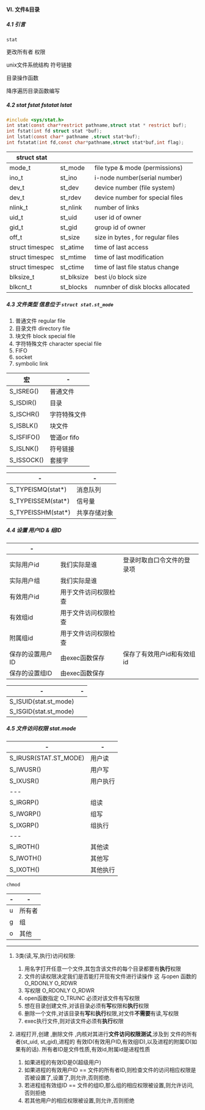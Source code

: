 #### VI. 文件&目录

##### 4.1 引言

`stat`

更改所有者 权限

unix文件系统结构 符号链接

目录操作函数

降序遍历目录函数编写



##### 4.2 stat  fstat fstatat lstat

```C
#include <sys/stat.h>
int stat(const char*restrict pathname,struct stat * restrict buf);
int fstat(int fd struct stat *buf);
int lstat(const char* pathname ,struct stat*buf);
int fstatat(int fd,const char*pathname,struct stat*buf,int flag);		
```



| struct stat     |            |                                   |
| --------------- | ---------- | --------------------------------- |
| mode_t          | st_mode    | file type & mode (permissions)    |
| ino_t           | st_ino     | i-node number(serial number)      |
| dev_t           | st_dev     | device number (file system)       |
| dev_t           | st_rdev    | device number for special files   |
| nlink_t         | st_nlink   | number of links                   |
| uid_t           | st_uid     | user id of owner                  |
| gid_t           | st_gid     | group id of owner                 |
| off_t           | st_size    | size in bytes , for regular files |
| struct timespec | st_atime   | time of last access               |
| struct timespec | st_mtime   | time of last modification         |
| struct timespec | st_ctime   | time of last file status change   |
| blksize_t       | st_blksize | best i/o block size               |
| blkcnt_t        | st_blocks  | numnber of disk blocks allocated  |

##### 4.3 文件类型   信息位于  `struct stat.st_mode`

1. 普通文件 regular file
2. 目录文件 directory file
3. 块文件 block special file
4. 字符特殊文件 character special file
5. FIFO
6. socket
7. symbolic link



| 宏         | -            |
| ---------- | ------------ |
| S_ISREG()  | 普通文件     |
| S_ISDIR()  | 目录         |
| S_ISCHR()  | 字符特殊文件 |
| S_ISBLK()  | 块文件       |
| S_ISFIFO() | 管道or fifo  |
| S_ISLNK()  | 符号链接     |
| S_ISSOCK() | 套接字       |

| -                  | -            |
| ------------------ | ------------ |
| S_TYPEISMQ(stat*)  | 消息队列     |
| S_TYPEISSEM(stat*) | 信号量       |
| S_TYPEISSHM(stat*) | 共享存储对象 |

##### 4.4 设置 用户ID & 组ID

| -                |                      |                            |
| ---------------- | -------------------- | -------------------------- |
| 实际用户id       | 我们实际是谁         | 登录时取自口令文件的登录项 |
| 实际用户组       | 我们实际是谁         |                            |
| 有效用户id       | 用于文件访问权限检查 |                            |
| 有效组id         | 用于文件访问权限检查 |                            |
| 附属组id         | 用于文件访问权限检查 |                            |
| 保存的设置用户ID | 由exec函数保存       | 保存了有效用户id和有效组id |
| 保存的设置组ID   | 由exec函数保存       |                            |

| -                     | -    |
| --------------------- | ---- |
| S_ISUID(stat.st_mode) |      |
| S_ISGID(stat.st_mode) |      |

##### 4.5 文件访问权限   stat.mode

| -                     | -        |
| --------------------- | -------- |
| S_IRUSR(STAT.ST_MODE) | 用户读   |
| S_IWUSR()             | 用户写   |
| S_IXUSR()             | 用户执行 |
| ---                   |          |
| S_IRGRP()             | 组读     |
| S_IWGRP()             | 组写     |
| S_IXGRP()             | 组执行   |
| ---                   |          |
| S_IROTH()             | 其他读   |
| S_IWOTH()             | 其他写   |
| S_IXOTH()             | 其他执行 |


```
chmod
```


| -    | -      |
| ---- | ------ |
| u    | 所有者 |
| g    | 组     |
| o    | 其他   |



-----

1. 3类(读,写,执行)访问权限:
   1. 用名字打开任意一个文件,其包含该文件的每个目录都要有**执行**权限
   2. 文件的读权限决定我们是否能打开现有文件进行读操作  这 与open 函数的 O_RDONLY O_RDWR
   3. 写权限  O_RDONLY O_RDWR
   4. open函数指定 O_TRUNC 必须对该文件有写权限
   5. 想在目录创建文件,对该目录必须有**写**权限和**执行**权限
   6. 删除一个文件,对该目录有**写**和**执行**权限,对文件**不需要**有读,写权限
   7. exec执行文件,则对该文件必须有**执行**权限

2. 进程打开,创建 ,删除文件 ,内核对其进行**文件访问权限测试**,涉及到 文件的所有者(st_uid, st_gid),进程的 有效ID(有效用户ID,有效组ID),以及进程的附属ID(如果有的话). 所有者ID是文件性质,有效id,附属id是进程性质
   1. 如果进程的有效ID是0(超级用户)
   2. 如果进程的有效用户ID == 文件的所有者ID,则检查文件的访问相应权限是否被设置了,设置了,则允许,否则拒绝.
   3. 若进程组有效组ID == 文件的组ID,那么组的相应权限被设置,则允许访问,否则拒绝
   4. 若其他用户的相应权限被设置,则允许,否则拒绝